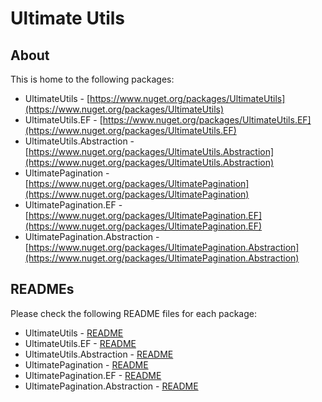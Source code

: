 # Ultimate Utils

## About
This is home to the following packages:

- UltimateUtils - [https://www.nuget.org/packages/UltimateUtils](https://www.nuget.org/packages/UltimateUtils)
- UltimateUtils.EF - [https://www.nuget.org/packages/UltimateUtils.EF](https://www.nuget.org/packages/UltimateUtils.EF)
- UltimateUtils.Abstraction - [https://www.nuget.org/packages/UltimateUtils.Abstraction](https://www.nuget.org/packages/UltimateUtils.Abstraction)
- UltimatePagination - [https://www.nuget.org/packages/UltimatePagination](https://www.nuget.org/packages/UltimatePagination)
- UltimatePagination.EF - [https://www.nuget.org/packages/UltimatePagination.EF](https://www.nuget.org/packages/UltimatePagination.EF)
- UltimatePagination.Abstraction - [https://www.nuget.org/packages/UltimatePagination.Abstraction](https://www.nuget.org/packages/UltimatePagination.Abstraction)

## READMEs

Please check the following README files for each package:

- UltimateUtils - [README](https://github.com/UltimateUtils/UltimateUtils/blob/main/UltimateUtils/UltimateUtils/README.md)
- UltimateUtils.EF - [README](https://github.com/UltimateUtils/UltimateUtils/blob/main/UltimateUtils/UltimateUtils.EF/README.md)
- UltimateUtils.Abstraction - [README](https://github.com/UltimateUtils/UltimateUtils/blob/main/UltimateUtils/UltimateUtils.Abstraction/README.md)
- UltimatePagination - [README](https://github.com/UltimateUtils/UltimateUtils/blob/main/UltimatePagination/UltimatePagination/README.md)
- UltimatePagination.EF - [README](https://github.com/UltimateUtils/UltimateUtils/tree/main/UltimatePagination/UltimatePagination.EF)
- UltimatePagination.Abstraction - [README](https://github.com/UltimateUtils/UltimateUtils/blob/main/UltimatePagination/UltimatePagination.Abstraction/README.md)
